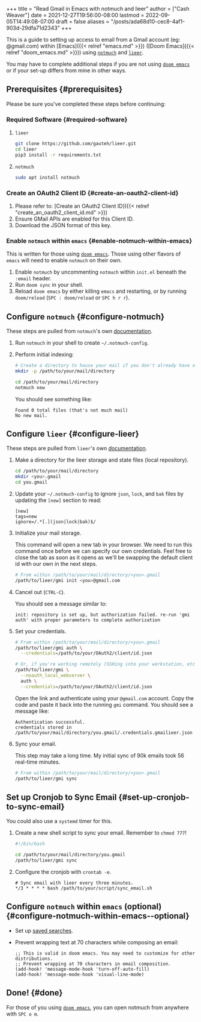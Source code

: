 +++
title = "Read Gmail in Emacs with notmuch and lieer"
author = ["Cash Weaver"]
date = 2021-12-27T19:56:00-08:00
lastmod = 2022-09-05T14:49:08-07:00
draft = false
aliases = "/posts/ada68d10-cec8-4af1-903d-29dfa71d2343"
+++

This is a guide to setting up access to email from a Gmail account (eg: @gmail.com) within [Emacs]({{< relref "emacs.md" >}}) ([Doom Emacs]({{< relref "doom_emacs.md" >}})) using [`notmuch`](https://notmuchmail.org/) and [`lieer`](https://github.com/gauteh/lieer).

You may have to complete additional steps if you are not using [`doom emacs`](https://github.com/hlissner/doom-emacs) or if your set-up differs from mine in other ways.


## Prerequisites {#prerequisites}

Please be sure you've completed these steps before continuing:


### Required Software {#required-software}

1.  `lieer`
    ```sh
    git clone https://github.com/gauteh/lieer.git
    cd lieer
    pip3 install -r requirements.txt
    ```

2.  `notmuch`
    ```sh
    sudo apt install notmuch
    ```


### Create an OAuth2 Client ID {#create-an-oauth2-client-id}

1.  Please refer to: [Create an OAuth2 Client ID]({{< relref "create_an_oauth2_client_id.md" >}})
2.  Ensure GMail APIs are enabled for this Client ID.
3.  Download the JSON format of this key.


### Enable `notmuch` within `emacs` {#enable-notmuch-within-emacs}

This is written for those using [`doom emacs`](https://github.com/hlissner/doom-emacs). Those using other flavors of `emacs` will need to enable `notmuch` on their own.

1.  Enable `notmuch` by uncommenting `notmuch` within `init.el` beneath the `:email` header.
2.  Run `doom sync` in your shell.
3.  Reload `doom emacs` by either killing `emacs` and restarting, or by running `doom/reload` (`SPC : doom/reload` or `SPC h r r`).


## Configure `notmuch` {#configure-notmuch}

These steps are pulled from `notmuch`'s own [documentation](https://notmuchmail.org/getting-started/).

1.  Run `notmuch` in your shell to create `~/.notmuch-config`.

2.  Perform initial indexing:
    ```sh
    # Create a directory to house your mail if you don't already have one.
    mkdir -p /path/to/your/mail/directory

    cd /path/to/your/mail/directory
    notmuch new
    ```
    You should see something like:
    ```text
    Found 0 total files (that's not much mail)
    No new mail.
    ```


## Configure `lieer` {#configure-lieer}

These steps are pulled from `lieer`'s own [documentation](https://github.com/gauteh/lieer#usage).

1.  Make a directory for the lieer storage and state files (local repository).
    ```sh
    cd /path/to/your/mail/directory
    mkdir <you>.gmail
    cd you.gmail
    ```

2.  Update your `~/.notmuch-config` to ignore `json`, `lock`, and `bak` files by updating the `[new]` section to read:
    ```text
    [new]
    tags=new
    ignore=/.*[.](json|lock|bak)$/
    ```

3.  Initialize your mail storage.

    This command will open a new tab in your browser. We need to run this command once before we can specify our own credentials. Feel free to close the tab as soon as it opens as we'll be swapping the default client id with our own in the next steps.
    ```sh
    # From within /path/to/your/mail/directory/<you>.gmail
    /path/to/lieer/gmi init <you>@gmail.com
    ```

4.  Cancel out (`CTRL-C`).

    You should see a message similar to:
    ```text
    init: repository is set up, but authorization failed. re-run 'gmi auth' with proper parameters to complete authorization
    ```

5.  Set your credentials.
    ```sh
    # From within /path/to/your/mail/directory/<you>.gmail
    /path/to/lieer/gmi auth \
      --credentials=/path/to/your/OAuth2/client/id.json

    # Or, if you're working remotely (SSHing into your workstation, etc)
    /path/to/lieer/gmi \
      --noauth_local_webserver \
      auth \
      --credentials=/path/to/your/OAuth2/client/id.json
    ```
    Open the link and authenticate using your `@gmail.com` account. Copy the code and paste it back into the running `gmi` command. You should see a message like:
    ```text
    Authentication successful.
    credentials stored in /path/to/your/mail/directory/you.gmail/.credentials.gmailieer.json
    ```

6.  Sync your email.

    This step may take a long time. My initial sync of 90k emails took 56 real-time minutes.
    ```sh
    # From within /path/to/your/mail/directory/<you>.gmail
    /path/to/lieer/gmi sync
    ```


## Set up Cronjob to Sync Email {#set-up-cronjob-to-sync-email}

You could also use a `systemd` timer for this.

1.  Create a new shell script to sync your email. Remember to `chmod 777`!
    ```sh
    #!/bin/bash

    cd /path/to/your/mail/directory/you.gmail
    /path/to/lieer/gmi sync
    ```

2.  Configure the cronjob with `crontab -e`.
    ```text
    # Sync email with lieer every three minutes.
    */3 * * * * bash /path/to/your/script/sync_email.sh
    ```


## Configure `notmuch` within `emacs` (optional) {#configure-notmuch-within-emacs--optional}

-   Set up [saved searches](https://notmuchmail.org/doc/latest/notmuch-emacs.html#saved-searches).

-   Prevent wrapping text at 70 characters while composing an email:
    ```text
    ;; This is valid in doom emacs. You may need to customize for other distributions.
    ;; Prevent wrapping at 70 characters in email composition.
    (add-hook! 'message-mode-hook 'turn-off-auto-fill)
    (add-hook! 'message-mode-hook 'visual-line-mode)
    ```


## Done! {#done}

For those of you using [`doom emacs`](https://github.com/hlissner/doom-emacs), you can open notmuch from anywhere with `SPC o m`.
